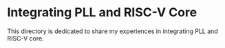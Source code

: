 # Integrating PLL and RISC-V Core
This directory is dedicated to share my experiences in integrating PLL and RISC-V core.

